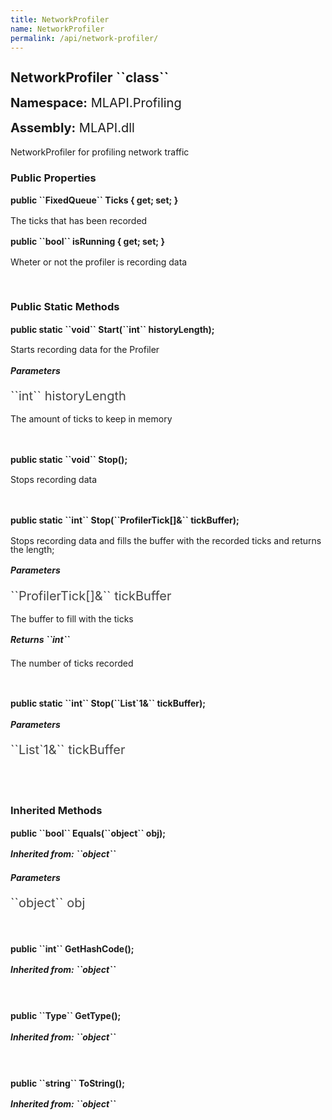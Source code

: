```yaml
---
title: NetworkProfiler
name: NetworkProfiler
permalink: /api/network-profiler/
---
```


<div style="line-height: 1;">
	<h2 markdown="1">NetworkProfiler ``class``</h2>
	<p style="font-size: 20px;"><b>Namespace:</b> MLAPI.Profiling</p>
	<p style="font-size: 20px;"><b>Assembly:</b> MLAPI.dll</p>
</div>
<p>NetworkProfiler for profiling network traffic</p>

<div>
	<h3 markdown="1">Public Properties</h3>
	<div style="line-height: 1;">
		<h4 markdown="1"><b>public ``FixedQueue<ProfilerTick>`` Ticks { get; set; }</b></h4>
		<p>The ticks that has been recorded</p>
	</div>
	<div style="line-height: 1;">
		<h4 markdown="1"><b>public ``bool`` isRunning { get; set; }</b></h4>
		<p>Wheter or not the profiler is recording data</p>
	</div>
</div>
<br>
<div>
	<h3 markdown="1">Public Static Methods</h3>
	<div style="line-height: 1;">
		<h4 markdown="1"><b>public static ``void`` Start(``int`` historyLength);</b></h4>
		<p>Starts recording data for the Profiler</p>
		<h5><b>Parameters</b></h5>
		<div>
			<p style="font-size: 20px; color: #444;" markdown="1">``int`` historyLength</p>
			<p>The amount of ticks to keep in memory</p>
		</div>
	</div>
	<br>
	<div style="line-height: 1;">
		<h4 markdown="1"><b>public static ``void`` Stop();</b></h4>
		<p>Stops recording data</p>
	</div>
	<br>
	<div style="line-height: 1;">
		<h4 markdown="1"><b>public static ``int`` Stop(``ProfilerTick[]&`` tickBuffer);</b></h4>
		<p>Stops recording data and fills the buffer with the recorded ticks and returns the length;</p>
		<h5><b>Parameters</b></h5>
		<div>
			<p style="font-size: 20px; color: #444;" markdown="1">``ProfilerTick[]&`` tickBuffer</p>
			<p>The buffer to fill with the ticks</p>
		</div>
		<h5 markdown="1"><b>Returns ``int``</b></h5>
		<div>
			<p>The number of ticks recorded</p>
		</div>
	</div>
	<br>
	<div style="line-height: 1;">
		<h4 markdown="1"><b>public static ``int`` Stop(``List`1&`` tickBuffer);</b></h4>
		<h5><b>Parameters</b></h5>
		<div>
			<p style="font-size: 20px; color: #444;" markdown="1">``List`1&`` tickBuffer</p>
		</div>
	</div>
	<br>
</div>
<br>
<div>
	<h3 markdown="1">Inherited Methods</h3>
	<div style="line-height: 1;">
		<h4 markdown="1"><b>public ``bool`` Equals(``object`` obj);</b></h4>
		<h5 markdown="1">Inherited from: ``object``</h5>
		<h5><b>Parameters</b></h5>
		<div>
			<p style="font-size: 20px; color: #444;" markdown="1">``object`` obj</p>
		</div>
	</div>
	<br>
	<div style="line-height: 1;">
		<h4 markdown="1"><b>public ``int`` GetHashCode();</b></h4>
		<h5 markdown="1">Inherited from: ``object``</h5>
	</div>
	<br>
	<div style="line-height: 1;">
		<h4 markdown="1"><b>public ``Type`` GetType();</b></h4>
		<h5 markdown="1">Inherited from: ``object``</h5>
	</div>
	<br>
	<div style="line-height: 1;">
		<h4 markdown="1"><b>public ``string`` ToString();</b></h4>
		<h5 markdown="1">Inherited from: ``object``</h5>
	</div>
</div>
<br>

